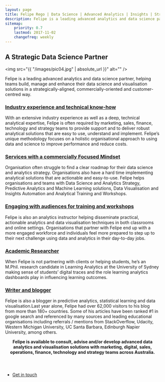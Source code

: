 ```yaml
---
layout: page
title: Felipe Rego | Data Science | Advanced Analytics | Insights | Strategy | feliperego.com.au
description: Felipe is a leading advanced analytics and data science partner, helping teams build, manage and enhance their data science and visualisation solutions in a strategically-aligned, commercially-oriented and customer-centred way.
sitemap:
    priority: 0.7
    lastmod: 2017-11-02
    changefreq: weekly
---
```

## A Strategic Data Science Partner

<span class="image left"><img src="{{ "/images/pic04.jpg" | absolute_url }}" alt="" /></span>

Felipe is a leading advanced analytics and data science partner, helping teams build, manage and enhance their data science and visualisation solutions in a strategically-aligned, commercially-oriented and customer-centred way.

<h3><a href="{{ "/services/" | absolute_url }}">Industry experience and technical know-how</a></h3>
With an extensive industry experience as well as a deep, technical analytical expertise, Felipe is often required by marketing, sales, finance, technology and strategy teams to provide support and to deliver robust analytical solutions that are easy to use, understand and implement. Felipe’s unique methodology focuses on a holistic organisational approach to using data and science to improve performance and reduce costs. 

<h3><a href="{{ "/services/" | absolute_url }}">Services with a commercially Focused Mindset</a></h3>
Organisation often struggle to find a clear roadmap for their data science and analytics strategy. Organisations also have a hard time implementing analytical solutions that are actionable and easy-to-use. Felipe helps organisations and teams with Data Science and Analytics Strategy, Predictive Analytics and Machine Learning solutions, Data Visualisation and Insights Automation and Analytical Training and Workshops.

<h3><a href="{{ "/services/" | absolute_url }}">Engaging with audiences for training and workshops</a></h3>
Felipe is also an analytics instructor helping disseminate practical, actionable analytics and data visualisation techniques in both classrooms and online settings. Organisations that partner with Felipe end up with a more engaged workforce and individuals feel more prepared to step up to their next challenge using data and analytics in their day-to-day jobs. 

<h3><a href="{{ "/services/" | absolute_url }}">Academic Researcher</a></h3>
When Felipe is not partnering with clients or helping students, he’s an M.Phil. research candidate in Learning Analytics at the University of Sydney making sense of students’ digital traces and the role learning analytics dashboards play in influencing learning outcomes.

<h3><a href="{{ "/blog/" | absolute_url }}">Writer and blogger</a></h3>
Felipe is also a blogger in predictive analytics, statistical learning and data visualisation.Last year alone, Felipe had over 62,000 visitors to his blog from more than 180+ countries. Some of his articles have been ranked #1 in google search and referenced by many sources and leading educational organisations including referrals / mentions from StackOverflow, Udacity, Western Michigan University, UC Santa Barbara, Edinburgh Napier University, among others.

<!--
<span class="image left"><img src="{{ "/images/pic05.jpg" | absolute_url }}" alt="" /></span>

On social media, we may share our own thoughts and advance our image notwithstanding spreading musings for different associations and affiliations. With such a critical number of associations with people and relationship on social media, our experience can be over-burden with a considerable measure of information.
-->

<header class="major">

<strong>Felipe is available to consult, advise and/or develop advanced data analytics and visualisation solutions with marketing, digital, sales, operations, finance, technology and strategy teams across Australia.</strong>
</header>

<ul class="actions fit small">
	<li><a href="mailto:felipe@feliperego.com.au" class="button special fit big">Get in touch</a></li>
</ul>

<!-- Go to www.addthis.com/dashboard to customize your tools --> <script type="text/javascript" src="//s7.addthis.com/js/300/addthis_widget.js#pubid=ra-5a5754f09a4aa453"></script>
